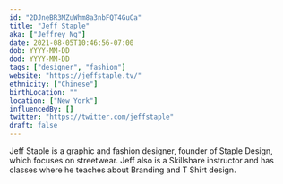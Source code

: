 ```yaml
---
id: "2DJneBR3MZuWhm8a3nbFQT4GuCa"
title: "Jeff Staple"
aka: ["Jeffrey Ng"]
date: 2021-08-05T10:46:56-07:00
dob: YYYY-MM-DD
dod: YYYY-MM-DD
tags: ["designer", "fashion"]
website: "https://jeffstaple.tv/"
ethnicity: ["Chinese"]
birthLocation: ""
location: ["New York"]
influencedBy: []
twitter: "https://twitter.com/jeffstaple"
draft: false
---
```


Jeff Staple is a graphic and fashion designer, founder of Staple Design, which
focuses on streetwear. Jeff also is a Skillshare instructor and has classes
where he teaches about Branding and T Shirt design.

